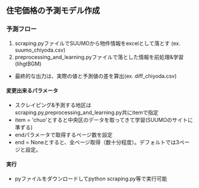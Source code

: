 ## 住宅価格の予測モデル作成

### 予測フロー
1. scraping.pyファイルでSUUMOから物件情報をexcelとして落とす (ex. suumo_chiyoda.csv)
2. preprocessing_and_learning.pyファイルで落とした情報を前処理&学習(lihgtBGM)
- 最終的な出力は、実際の値と予測値の差を算出(ex. diff_chiyoda.csv)


#### 変更出来るパラメータ
- スクレイピング&予測する地区はscraping.py,preprocessing_and_learning.py共にitemで指定
- item = 'chuo'とすると中央区のデータを取ってきて学習(SUUMOのサイトに準ずる)
- endパラメータで取得するページ数を設定
- end = Noneとすると、全ページ取得（数十分程度）。デフォルトでは3ページと設定。		

#### 実行
- pyファイルをダウンロードしてpython scraping.py等で実行可能
